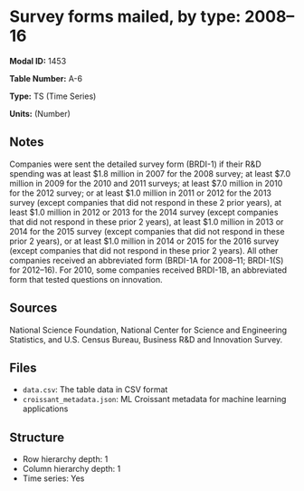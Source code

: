 # Survey forms mailed, by type: 2008&#8211;16

**Modal ID:** 1453

**Table Number:** A-6

**Type:** TS (Time Series)

**Units:** (Number)

## Notes

Companies were sent the detailed survey form (BRDI-1) if their R&D spending was at least $1.8 million in 2007 for the 2008 survey; at least $7.0 million in 2009 for the 2010 and 2011 surveys; at least $7.0 million in 2010 for the 2012 survey; or at least $1.0 million in 2011 or 2012 for the 2013 survey (except companies that did not respond in these 2 prior years), at least $1.0 million in 2012 or 2013 for the 2014 survey (except companies that did not respond in these prior 2 years), at least $1.0 million in 2013 or 2014 for the 2015 survey (except companies that did not respond in these prior 2 years), or at least $1.0 million in 2014 or 2015 for the 2016 survey (except companies that did not respond in these prior 2 years). All other companies received an abbreviated form (BRDI-1A for 2008–11; BRDI-1(S) for 2012–16). For 2010, some companies received BRDI-1B, an abbreviated form that tested questions on innovation.

## Sources

National Science Foundation, National Center for Science and Engineering Statistics, and U.S. Census Bureau, Business R&D and Innovation Survey.

## Files

- `data.csv`: The table data in CSV format
- `croissant_metadata.json`: ML Croissant metadata for machine learning applications

## Structure

- Row hierarchy depth: 1
- Column hierarchy depth: 1
- Time series: Yes
